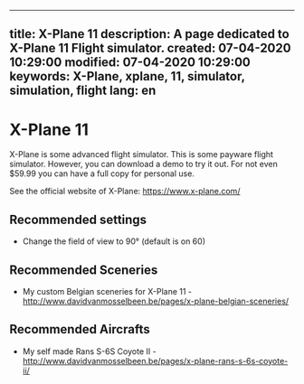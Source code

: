 -----
title: X-Plane 11
description: A page dedicated to X-Plane 11 Flight simulator.
created: 07-04-2020 10:29:00
modified: 07-04-2020 10:29:00
keywords: X-Plane, xplane, 11, simulator, simulation, flight
lang: en
-----

# X-Plane 11

X-Plane is some advanced flight simulator. This is some payware flight simulator. However, you can download a demo to try it out. For not even $59.99 you can have a full copy for personal use.

See the official website of X-Plane: https://www.x-plane.com/

## Recommended settings

 * Change the field of view to 90° (default is on 60)

## Recommended Sceneries

 * My custom Belgian sceneries for X-Plane 11 - http://www.davidvanmosselbeen.be/pages/x-plane-belgian-sceneries/
 
## Recommended Aircrafts

 * My self made Rans S-6S Coyote II - http://www.davidvanmosselbeen.be/pages/x-plane-rans-s-6s-coyote-ii/
 